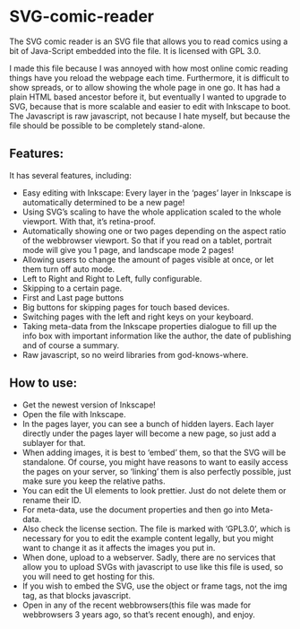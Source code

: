 ﻿# SVG-comic-reader

The SVG comic reader is an SVG file that allows you to read comics using a bit of Java-Script embedded into the file. It is licensed with GPL 3.0.

I made this file because I was annoyed with how most online comic reading things have you reload the webpage each time. Furthermore, it is difficult to show spreads, or to allow showing the whole page in one go. It has had a plain HTML based ancestor before it, but eventually I wanted to upgrade to SVG, because that is more scalable and easier to edit with Inkscape to boot. The Javascript is raw javascript, not because I hate myself, but because the file should be possible to be completely stand-alone.

## Features:

It has several features, including:

* Easy editing with Inkscape: Every layer in the ‘pages’ layer in Inkscape is automatically determined to be a new page!
* Using SVG’s scaling to have the whole application scaled to the whole viewport. With that, it’s retina-proof.
* Automatically showing one or two pages depending on the aspect ratio of the webbrowser viewport. So that if you read on a tablet, portrait mode will give you 1 page, and landscape mode 2 pages!
* Allowing users to change the amount of pages visible at once, or let them turn off auto mode.
* Left to Right and Right to Left, fully configurable.
* Skipping to a certain page.
* First and Last page buttons
* Big buttons for skipping pages for touch based devices.
* Switching pages with the left and right keys on your keyboard.
* Taking meta-data from the Inkscape properties dialogue to fill up the info box with important information like the author, the date of publishing and of course a summary.
* Raw javascript, so no weird libraries from god-knows-where.

## How to use:

* Get the newest version of Inkscape!
* Open the file with Inkscape.
* In the pages layer, you can see a bunch of hidden layers. Each layer directly under the pages layer will become a new page, so just add a sublayer for that.
* When adding images, it is best to ‘embed’ them, so that the SVG will be standalone. Of course, you might have reasons to want to easily access the pages on your server, so ‘linking’ them is also perfectly possible, just make sure you keep the relative paths.
* You can edit the UI elements to look prettier. Just do not delete them or rename their ID.
* For meta-data, use the document properties and then go into Meta-data.
* Also check the license section. The file is marked with ‘GPL3.0’, which is necessary for you to edit the example content legally, but you might want to change it as it affects the images you put in.
* When done, upload to a webserver. Sadly, there are no services that allow you to upload SVGs with javascript to use like this file is used, so you will need to get hosting for this.
* If you wish to embed the SVG, use the object or frame tags, not the img tag, as that blocks javascript.
* Open in any of the recent webbrowsers(this file was made for webbrowsers 3 years ago, so that’s recent enough), and enjoy.